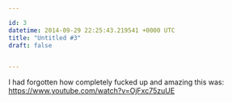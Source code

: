 ```yaml
---

id: 3
datetime: 2014-09-29 22:25:43.219541 +0000 UTC
title: "Untitled #3"
draft: false


---
```


I had forgotten how completely fucked up and amazing this was: https://www.youtube.com/watch?v=OjFxc75zuUE
